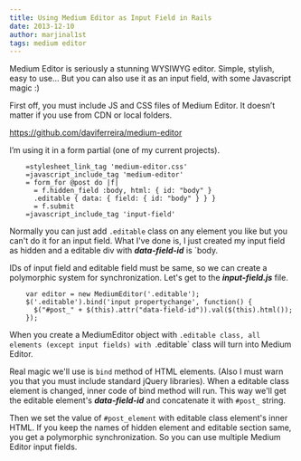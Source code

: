 ```yaml
---
title: Using Medium Editor as Input Field in Rails
date: 2013-12-10
author: marjinal1st
tags: medium editor
---
```


Medium Editor is seriously a stunning WYSIWYG editor. Simple, stylish, easy to use… But you can also use it as an input field, with some Javascript magic :)

First off, you must include JS and CSS files of Medium Editor. It doesn’t matter if you use from CDN or local folders.

<https://github.com/daviferreira/medium-editor>

I’m using it in a form partial (one of my current projects).

```
    =stylesheet_link_tag 'medium-editor.css'
    =javascript_include_tag 'medium-editor'
    = form_for @post do |f|
      = f.hidden_field :body, html: { id: "body" }
      .editable { data: { field: { id: "body" } } }
      = f.submit
    =javascript_include_tag 'input-field'
```




Normally you can just add `.editable` class on any element you like but you can't do it for an input field. What I've done is, I just created my input field as hidden and a editable div with ***data-field-id*** is `body.

IDs of input field and editable field must be same, so we can create a polymorphic system for synchronization. Let's get to the ***input-field.js*** file.

```
    var editor = new MediumEditor('.editable');
    $('.editable').bind('input propertychange', function() {
      $("#post_" + $(this).attr("data-field-id")).val($(this).html());
    });
```


When you create a MediumEditor object with `.editable class, all elements (except input fields) with `.editable` class will turn into Medium Editor.

Real magic we'll use is  `bind` method of HTML elements. (Also I must warn you that you must include standard jQuery libraries). When a editable class element is changed, inner code of bind method will run. This way we'll get the editable element's ***data-field-id*** and concatenate it with `#post_` string.

Then we set the value of `#post_element` with editable class element's inner HTML. If you keep the names of hidden element and editable section same, you get a polymorphic synchronization. So you can use multiple Medium Editor input fields.

